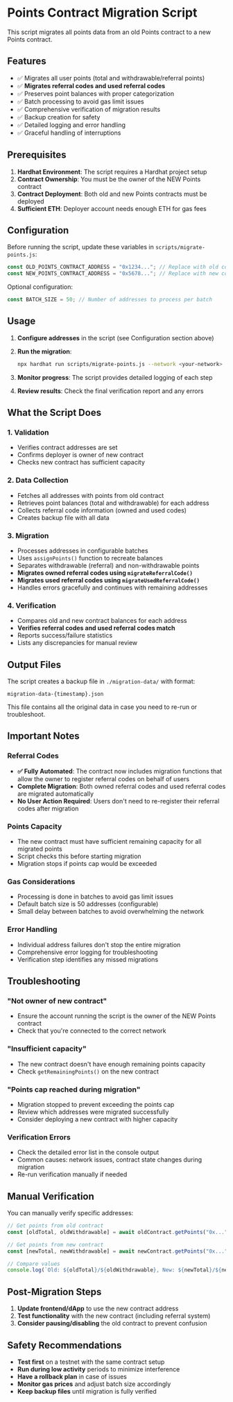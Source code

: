 # Points Contract Migration Script

This script migrates all points data from an old Points contract to a new Points contract.

## Features

- ✅ Migrates all user points (total and withdrawable/referral points)
- ✅ **Migrates referral codes and used referral codes**
- ✅ Preserves point balances with proper categorization
- ✅ Batch processing to avoid gas limit issues
- ✅ Comprehensive verification of migration results
- ✅ Backup creation for safety
- ✅ Detailed logging and error handling
- ✅ Graceful handling of interruptions

## Prerequisites

1. **Hardhat Environment**: The script requires a Hardhat project setup
2. **Contract Ownership**: You must be the owner of the NEW Points contract
3. **Contract Deployment**: Both old and new Points contracts must be deployed
4. **Sufficient ETH**: Deployer account needs enough ETH for gas fees

## Configuration

Before running the script, update these variables in `scripts/migrate-points.js`:

```javascript
const OLD_POINTS_CONTRACT_ADDRESS = "0x1234..."; // Replace with old contract address
const NEW_POINTS_CONTRACT_ADDRESS = "0x5678..."; // Replace with new contract address
```

Optional configuration:
```javascript
const BATCH_SIZE = 50; // Number of addresses to process per batch
```

## Usage

1. **Configure addresses** in the script (see Configuration section above)

2. **Run the migration**:
   ```bash
   npx hardhat run scripts/migrate-points.js --network <your-network>
   ```

3. **Monitor progress**: The script provides detailed logging of each step

4. **Review results**: Check the final verification report and any errors

## What the Script Does

### 1. Validation
- Verifies contract addresses are set
- Confirms deployer is owner of new contract
- Checks new contract has sufficient capacity

### 2. Data Collection
- Fetches all addresses with points from old contract
- Retrieves point balances (total and withdrawable) for each address
- Collects referral code information (owned and used codes)
- Creates backup file with all data

### 3. Migration
- Processes addresses in configurable batches
- Uses `assignPoints()` function to recreate balances
- Separates withdrawable (referral) and non-withdrawable points
- **Migrates owned referral codes using `migrateReferralCode()`**
- **Migrates used referral codes using `migrateUsedReferralCode()`**
- Handles errors gracefully and continues with remaining addresses

### 4. Verification
- Compares old and new contract balances for each address
- **Verifies referral codes and used referral codes match**
- Reports success/failure statistics
- Lists any discrepancies for manual review

## Output Files

The script creates a backup file in `./migration-data/` with format:
```
migration-data-{timestamp}.json
```

This file contains all the original data in case you need to re-run or troubleshoot.

## Important Notes

### Referral Codes
- **✅ Fully Automated**: The contract now includes migration functions that allow the owner to register referral codes on behalf of users
- **Complete Migration**: Both owned referral codes and used referral codes are migrated automatically
- **No User Action Required**: Users don't need to re-register their referral codes after migration

### Points Capacity
- The new contract must have sufficient remaining capacity for all migrated points
- Script checks this before starting migration
- Migration stops if points cap would be exceeded

### Gas Considerations
- Processing is done in batches to avoid gas limit issues
- Default batch size is 50 addresses (configurable)
- Small delay between batches to avoid overwhelming the network

### Error Handling
- Individual address failures don't stop the entire migration
- Comprehensive error logging for troubleshooting
- Verification step identifies any missed migrations

## Troubleshooting

### "Not owner of new contract"
- Ensure the account running the script is the owner of the NEW Points contract
- Check that you're connected to the correct network

### "Insufficient capacity"
- The new contract doesn't have enough remaining points capacity
- Check `getRemainingPoints()` on the new contract

### "Points cap reached during migration"
- Migration stopped to prevent exceeding the points cap
- Review which addresses were migrated successfully
- Consider deploying a new contract with higher capacity

### Verification Errors
- Check the detailed error list in the console output
- Common causes: network issues, contract state changes during migration
- Re-run verification manually if needed

## Manual Verification

You can manually verify specific addresses:

```javascript
// Get points from old contract
const [oldTotal, oldWithdrawable] = await oldContract.getPoints("0x...");

// Get points from new contract  
const [newTotal, newWithdrawable] = await newContract.getPoints("0x...");

// Compare values
console.log(`Old: ${oldTotal}/${oldWithdrawable}, New: ${newTotal}/${newWithdrawable}`);
```

## Post-Migration Steps

1. **Update frontend/dApp** to use the new contract address
2. **Test functionality** with the new contract (including referral system)
3. **Consider pausing/disabling** the old contract to prevent confusion

## Safety Recommendations

- **Test first** on a testnet with the same contract setup
- **Run during low activity** periods to minimize interference
- **Have a rollback plan** in case of issues
- **Monitor gas prices** and adjust batch size accordingly
- **Keep backup files** until migration is fully verified 